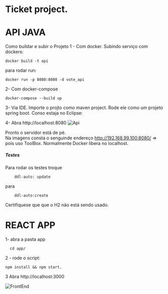 # Ticket project.

<h1>API JAVA</h1>
Como buildar e subir o Projeto 
1 - Com docker.
Subindo serviço com dockers:

````
docker build -t api
````

para rodar run:
````
docker run -p 8080:8080 -d vote_api
````
2- Com docker-compose
````
docker-compose --build up
````


3- Via IDE.
Importe o projto como maven project. Rode ele como um projeto spring boot.
Conso estaja no Eclipse:

4- Abra http://localhost:8080
![Api](https://user-images.githubusercontent.com/36086251/88590778-a5b07000-d031-11ea-9e82-29fc2f67178a.png)

Pronto o servidor está de pé. </br>
Na imagens consta o senguinde endereço http://192.168.99.100:8080/ => pois uso ToolBox. Normalmente Docker libera no localhost.


<h5>Testes </h5>
Para rodar os testes troque

````
    ddl-auto: update  
````
para
````
    ddl-auto:create
````
Certifiquese que que o H2 não está sendo usado. 


<h1>REACT APP </h1>
1- abra a pasta app

````
  cd app/
````

2 - rode o script:

````
npm install && npm start.
````

3 Abra http://localhost:3000


![FrontEnd](https://user-images.githubusercontent.com/36086251/88590344-f1164e80-d030-11ea-85a7-4869f07da696.png)

 
